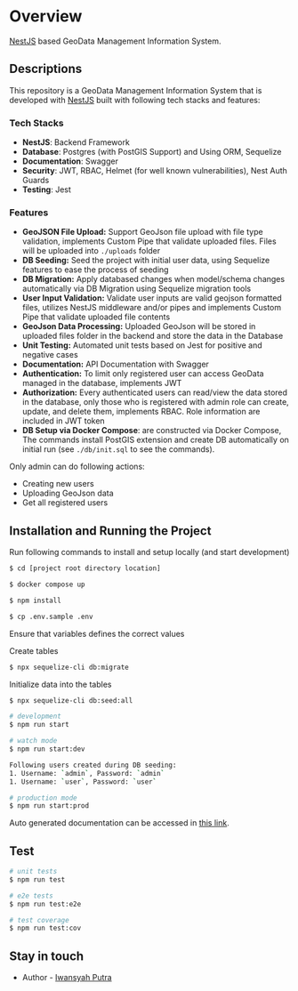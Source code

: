 # Overview

[NestJS](https://github.com/nestjs/nest) based GeoData Management Information System.

## Descriptions

This repository is a GeoData Management Information System that is developed with [NestJS](https://github.com/nestjs/nest) built with following tech stacks and features:

### Tech Stacks

- **NestJS**: Backend Framework
- **Database**: Postgres (with PostGIS Support) and Using ORM, Sequelize
- **Documentation**: Swagger
- **Security**: JWT, RBAC, Helmet (for well known vulnerabilities), Nest Auth Guards
- **Testing**: Jest

### Features

- **GeoJSON File Upload:** Support GeoJson file upload with file type validation, implements Custom Pipe that validate uploaded files. Files will be uploaded into `./uploads` folder
- **DB Seeding:** Seed the project with initial user data, using Sequelize features to ease the process of seeding
- **DB Migration:** Apply databased changes when model/schema changes automatically via DB Migration using Sequelize migration tools
- **User Input Validation:** Validate user inputs are valid geojson formatted files, utilizes NestJS middleware and/or pipes and implements Custom Pipe that validate uploaded file contents
- **GeoJson Data Processing:** Uploaded GeoJson will be stored in uploaded files folder in the backend and store the data in the Database
- **Unit Testing:** Automated unit tests based on Jest for positive and negative cases
- **Documentation:** API Documentation with Swagger
- **Authentication:** To limit only registered user can access GeoData managed in the database, implements JWT
- **Authorization:** Every authenticated users can read/view the data stored in the database, only those who is registered with admin role can create, update, and delete them, implements RBAC. Role information are included in JWT token
- **DB Setup via Docker Compose**: are constructed via Docker Compose, The commands install PostGIS extension and create DB automatically on initial run (see `./db/init.sql` to see the commands).

Only admin can do following actions:
- Creating new users
- Uploading GeoJson data
- Get all registered users

## Installation and Running the Project

Run following commands to install and setup locally (and start development)


```bash
$ cd [project root directory location]
```

```bash
$ docker compose up
```

```bash
$ npm install
```

```bash
$ cp .env.sample .env
```
Ensure that variables defines the correct values

Create tables
```bash
$ npx sequelize-cli db:migrate
```

Initialize data into the tables
```bash
$ npx sequelize-cli db:seed:all
```

```bash
# development
$ npm run start

# watch mode
$ npm run start:dev

Following users created during DB seeding:
1. Username: `admin`, Password: `admin`
1. Username: `user`, Password: `user`

# production mode
$ npm run start:prod
```

Auto generated documentation can be accessed in [this link](http://localhost:3000/docs).

## Test

```bash
# unit tests
$ npm run test

# e2e tests
$ npm run test:e2e

# test coverage
$ npm run test:cov
```

## Stay in touch

- Author - [Iwansyah Putra](https://github.com/iwansyahp)
